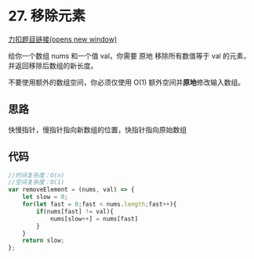 # 27. 移除元素

[力扣题目链接(opens new window)](https://leetcode.cn/problems/remove-element/)

给你一个数组 nums 和一个值 val，你需要 原地 移除所有数值等于 val 的元素，并返回移除后数组的新长度。

不要使用额外的数组空间，你必须仅使用 O(1) 额外空间并**原地**修改输入数组。

## 思路

快慢指针，慢指针指向新数组的位置，快指针指向原始数组

## 代码

```javascript
//时间复杂度：O(n)
//空间复杂度：O(1)
var removeElement = (nums, val) => {
    let slow = 0;
    for(let fast = 0;fast < nums.length;fast++){
        if(nums[fast] != val){
            nums[slow++] = nums[fast]
        }
    }
    return slow;
};
```